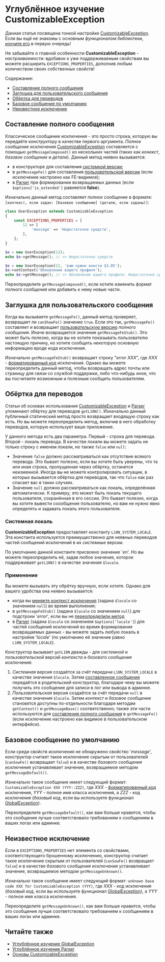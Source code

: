 # Углублённое изучение CustomizableException

Данная статья посвящена тонкой настройке [CustomizableException](../dummies/customizable-exception.md). Если вы ещё не
знакомы с основным функционалом библиотеки, [изучите его](../dummies/about.md) в первую очередь!

Не забывайте о главной особенности **CustomizableException** - _настраиваемости_: вдобавок к уже
поддерживаемым свойствам вы можете расширить `EXCEPTIONS_PROPERTIES`, дополнив любым количеством своих собственных
свойств!

Содержание:
- [Составление полного сообщения](#составление-полного-сообщения)
- [Заглушка для пользовательского сообщения](#заглушка-для-пользовательского-сообщения)
- [Обёртка для переводов](#обёртка-для-переводов)
- [Базовое сообщение по умолчанию](#базовое-сообщение-по-умолчанию)
- [Неизвестное исключение](#неизвестное-исключение)

## Составление полного сообщения

Классическое сообщение исключения - это просто строка, которую вы передаёте конструктору в качестве первого аргумента.
_Полное сообщение_ исключения [CustomizableException](../dummies/customizable-exception.md) составляется с помощью
`getMessageComposed()` из нескольких частей (таких как _конекст_, _базовое сообщение_ и _детали_). Данный метод неявно
вызывается:
- в конструкторе для составления [_системной_ версии](#обёртка-для-переводов);
- в `getMessageFe()` для составления [_пользовательской_ версии](#обёртка-для-переводов) (если исключение настроено
как FE-видимое);
- в [Parser](../dummies/parser.md#возвращаемые-данные) при формировании возвращаемых данных (если
`$options['is_extended']` равняется **false**).

Изначально данный метод составляет _полное сообщение_ в формате:
`[контекст, если задан: ]базовое сообщение[ (детали, если заданы)]`:

```php
class UserException extends CustomizableException
{
    const EXCEPTIONS_PROPERTIES = [
        12 => [
            'message' => 'Недостаточно средств',
        ],
    ];
}

$e = new UserException(12);
echo $e->getMessage(); // >> Недостаточно средств

$e = new UserException(12, 'вам нужно внести $3.05');
$e->setContext('Обновление вашего профиля');
echo $e->getMessage(); // >> Обновление вашего профиля: Недостаточно средств (вам нужно внести $3.05)
```

Переопределите `getMessageComposed()`, если хотите изменить формат _полного сообщения_ или добавить к нему новые части.

## Заглушка для пользовательского сообщения

Когда вы вызываете `getMessageFe()`, данный метод проверяет, возвращает ли `canShowFe()` значение `true`. Если это так,
`getMessageFe()` составляет и возвращает [_пользовательскую_ версию](#обёртка-для-переводов) _полного сообщения_. Иначе
возвращается значение `getMessageFeStub()`. Это может быть полезно, когда вы не хотите показывать пользователю
настоящую причину, но хотите сообщить некоторую основную информацию вроде кода исключения.

Изначально `getMessageFeStub()` возвращает строку "_error XXX_", где _XXX_ -
[форматированный код](global-exception.md#форматирование-глобальных-кодов) исключения. Однако вы можете переопределить
данный метод, чтобы возвращать адрес почты или страницу для связи со службой поддержки, либо что-нибудь иное, что вы
посчитаете возможным и полезным сообщить пользователям.

## Обёртка для переводов

Статьи об основах использования [CustomizableException](../dummies/customizable-exception.md#настройка) и
[Parser](../dummies/parser.md#возвращаемые-данные) упоминают обёртку для переводов `getL10N()`. Изначально данный
публичный статический метод просто возвращает входящую строку как есть. Но вы можете переопределить метод, включив в
него обработку переводов, которую использует ваше приложение.

У данного метода есть два параметра. Первый - строка для перевода. Второй - локаль перевода. В качестве локали вы
можете задать не только строку с именем локали, но также `false` или `null`:
- Значение `false` должно рассматриваться как отсутствие всякого перевода. Это бывает полезно, если вы хотите быть
уверены, что та или иная строка, пропущенная через обёртку, останется неизменной. Иногда вы не можете контролировать
ситуации, в которых вызывается обёртка для переводов, так что `false` как раз спасает вас в таких случаях.
- Значение `null` должно рассматриваться как локаль, определённая автоматически. К примеру, это может быть локаль
текущего пользователя, сохранённая в его сессии. Это бывает полезно, когда вы хотите вывести соообщение пользователю,
но вам не нужно явно определять и задавать локаль этого пользователя.

### Системная локаль

**CustomizableException** предоставляет константу `L10N_SYSTEM_LOCALE`. Эта константа используется преимущественно
для неявных переводов частей сообщений исключений в их _системные_ версии.

По умолчанию данной константе присвоено значение '_en_'. Но вы можете переопределить её, задав любое значение, которое
поддерживает `getL10N()` в качестве значения `$locale`.

### Применение

Вы можете вызывать эту обрётку вручную, если хотите. Однако для вашего удобства она неявно вызывается:
- когда вы [меняете контекст исключения](../dummies/customizable-exception.md#контекст-исключения) (задана `$locale`
со значением `null`) во время выполнения;
- в `getMessageFeStub()` (задана `$locale` со значением `null`) для подстроки '_error_', если вы не
[переопределили метод](#заглушка-для-пользовательского-сообщения)
- в [Parser](../dummies/parser.md#возвращаемые-данные) (задана `$locale` со значением `$options['locale']`) для частей
сообщений исключений во время формирования возвращаемых данных - вы можете задать любую локаль в настройке '_locale_'
(по умолчанию её значение равно `L10N_SYSTEM_LOCALE`).

Конструктор вызывает `getL10N` дважды - для _системной_ и _пользовательской_ версий _контекста_ и _базового сообщения_
исключения:
1. _Системная_ версия создаётся за счёт передачи `L10N_SYSTEM_LOCALE` в качестве значения `$locale`. Затем
[составленное сообщение](#составление-полного-сообщения) передаётся в родительский конструктор, благодаря чему вы
можете получить это сообщение для записи в лог или вывода в админке.
1. _Пользовательская_ версия создаётся за счёт передачи `null` в качестве значения `$locale`. Затем _контекст_ и
_базовое сообщение_ становятся доступны по-отдельности благодаря методам `getContext()` и `getMessageBase()`
соответственно; также эти части используются для [составления _полного сообщения_](#составление-полного-сообщения)
в `getMessageFe()` (если исключение настроено как видимое в пользовательском интерфейсе).

## Базовое сообщение по умолчанию

Если среди свойств исключения не обнаружено свойство '_message_', конструктор считает такое исключение скрытым от
пользователей (`canSowFe()` возвращает `false`) и в качестве _базового сообщения_ исключения устанавливает значение,
возвращаемое методом `getMessageDefault()`.

Изначально такое сообщение имеет следующий формат: `CustomizableException XXX (YYY::ZZZ)`, где _XXX_ -
[форматированный код](global-exception.md#форматирование-глобальных-кодов) исключения, _YYY_ - полное имя класса
исключения, а _ZZZ_ - код исключения (_базовый код_, если вы используете функционал
[GlobalException](../dummies/global-exception.md#как-это-работает)).

Переопределите `getMessageDefault()`, как вам больше нравится, чтобы это сообщение лучше соответствовало требованиям
к сообщениям в ваших логах или админке.

## Неизвестное исключение

Если в `EXCEPTIONS_PROPERTIES` нет элемента со свойствами, соответствующего брошенному исключению, конструктор считает
такое исключение скрытым от пользователей (`canSowFe()` возвращает `false`) и в качестве _базового сообщения_
исключения устанавливает значение, возвращаемое методом `getMessageUnknown()`.

Изначально такое сообщение имеет следующий формат: `unknown base code XXX for CustomizableException (YYY)`, где _XXX_ -
код исключения (_базовый код_, если вы используете функционал
[GlobalException](../dummies/global-exception.md#как-это-работает)), а _YYY_ - полное имя класса исключения.

Переопределите `getMessageUnknown()`, как вам больше нравится, чтобы это сообщение лучше соответствовало требованиям
к сообщениям в ваших логах или админке.

## Читайте также

- [Углублённое изучение GlobalException](global-exception.md)
- [Углублённое изучение Parser](parser.md)
- [Основы CustomizableException](../dummies/customizable-exception.md)
